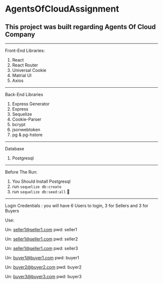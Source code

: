 # AgentsOfCloudAssignment

## This project was built regarding Agents Of Cloud Company


---

Front-End Libraries:

1. React
2. React Router
3. Universal Cookie 
4. Matrial UI
5. Axios

---

Back-End Libraries

1. Express Generator
2. Express
3. Sequelize
4. Cookie-Parser
5. bcrypt
6. jsonwebtoken
7. pg & pg-hstore

---

Database

1. Postgresql

---

Before The Run:

1. You Should Install Postgresql
2. run `sequelize db:create`
3. run `sequelize db:seed:all` :rose:


---

Login Credentials : you will have 6 Users to login, 3 for Sellers and 3 for Buyers 

Use: 

Un: seller1@seller1.com pwd: seller1

Un: seller1@seller1.com pwd: seller2

Un: seller1@seller1.com pwd: seller3

Un: buyer1@buyer1.com pwd: buyer1

Un: buyer2@buyer2.com pwd: buyer2

Un: buyer3@buyer3.com pwd: buyer3

